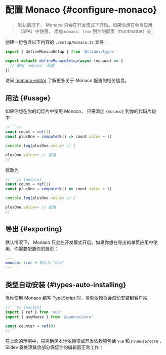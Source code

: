 # 配置 Monaco {#configure-monaco}

> 默认情况下， Monaco 只会在开发模式下开启。如果你想在单页应用（SPA）中使用， 添加 `monaco: true` 到你的扉页（frontmatter）处.

创建一份包含以下内容的 `./setup/monaco.ts` 文件：

```ts
import { defineMonacoSetup } from '@slidev/types'

export default defineMonacoSetup(async (monaco) => {
  // 使用 `monaco` 配置
})
```

访问 [monaco-editor](https://github.com/Microsoft/monaco-editor) 了解更多关于 Monaco 配置的相关信息。

## 用法 {#usage}

如果你想在你的幻灯片中使用 Monaco， 只需添加 `{monaco}` 到你的代码片段中：

~~~js
//```js
const count = ref(1)
const plusOne = computed(() => count.value + 1)

console.log(plusOne.value) // 2

plusOne.value++ // 报错
//```
~~~

修改为

~~~js
//```js {monaco}
const count = ref(1)
const plusOne = computed(() => count.value + 1)

console.log(plusOne.value) // 2

plusOne.value++ // 报错
//```
~~~

## 导出 {#exporting}

默认情况下， Monaco 只会在开发模式开启。如果你想在导出的单页应用中使用，你需要配置你的扉页：

```yaml
---
monaco: true # 默认为 "dev"
---
```

## 类型自动安装 {#types-auto-installing}

当你使用 Monaco 编写 TypeScript 时，类型依赖将会自动安装到客户端.

~~~ts
//```ts {monaco}
import { ref } from 'vue'
import { useMouse } from '@vueuse/core'

const counter = ref(0)
//```
~~~

在上面的示例中，只需确保本地依赖项或开发依赖项包括 `vue` 和 `@vueuse/core` ，Slidev 将处理其余部分保证你的编辑器正常工作！
